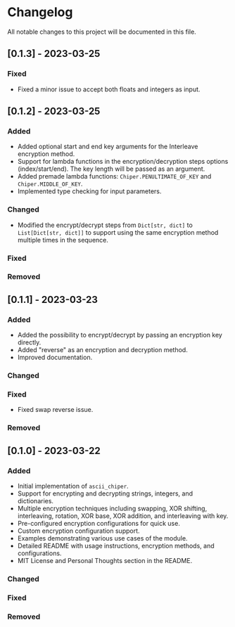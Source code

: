 # Changelog

All notable changes to this project will be documented in this file.

## [0.1.3] - 2023-03-25

### Fixed

- Fixed a minor issue to accept both floats and integers as input.

## [0.1.2] - 2023-03-25

### Added
- Added optional start and end key arguments for the Interleave encryption method.
- Support for lambda functions in the encryption/decryption steps options (index/start/end). The key length will be passed as an argument.
- Added premade lambda functions: `Chiper.PENULTIMATE_OF_KEY` and `Chiper.MIDDLE_OF_KEY`.
- Implemented type checking for input parameters.

### Changed
- Modified the encrypt/decrypt steps from `Dict[str, dict]` to `List[Dict[str, dict]]` to support using the same encryption method multiple times in the sequence.

### Fixed

### Removed

## [0.1.1] - 2023-03-23
### Added
- Added the possibility to encrypt/decrypt by passing an encryption key directly.
- Added "reverse" as an encryption and decryption method.
- Improved documentation.

### Changed

### Fixed
- Fixed swap reverse issue.

### Removed

## [0.1.0] - 2023-03-22
### Added
- Initial implementation of `ascii_chiper`.
- Support for encrypting and decrypting strings, integers, and dictionaries.
- Multiple encryption techniques including swapping, XOR shifting, interleaving, rotation, XOR base, XOR addition, and interleaving with key.
- Pre-configured encryption configurations for quick use.
- Custom encryption configuration support.
- Examples demonstrating various use cases of the module.
- Detailed README with usage instructions, encryption methods, and configurations.
- MIT License and Personal Thoughts section in the README.

### Changed

### Fixed

### Removed
